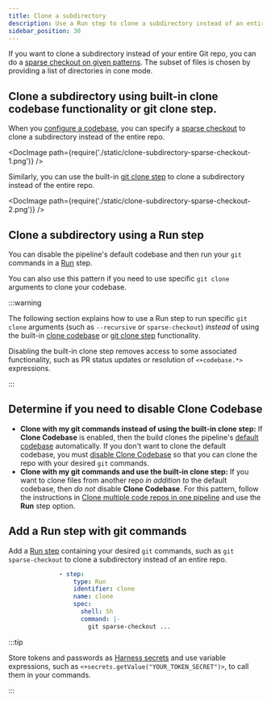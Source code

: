 ```yaml
---
title: Clone a subdirectory
description: Use a Run step to clone a subdirectory instead of an entire repo.
sidebar_position: 30
---
```


If you want to clone a subdirectory instead of your entire Git repo, you can do a [sparse checkout on given patterns](https://git-scm.com/docs/git-sparse-checkout#_internalscone_pattern_set). The subset of files is chosen by providing a list of directories in cone mode.

## Clone a subdirectory using built-in clone codebase functionality or git clone step. 

When you [configure a codebase](./create-and-configure-a-codebase.md), you can specify a [sparse checkout](https://git-scm.com/docs/git-sparse-checkout#_internalscone_pattern_set) to clone a subdirectory instead of the entire repo.

<DocImage path={require('./static/clone-subdirectory-sparse-checkout-1.png')} />

Similarly, you can use the built-in [git clone step](docs/continuous-delivery/x-platform-cd-features/cd-steps/containerized-steps/git-clone-step) to clone a subdirectory instead of the entire repo.

<DocImage path={require('./static/clone-subdirectory-sparse-checkout-2.png')} />

## Clone a subdirectory using a Run step

You can disable the pipeline's default codebase and then run your `git` commands in a [Run](../../../continuous-delivery/x-platform-cd-features/cd-steps/containerized-steps/run-step/) step.

You can also use this pattern if you need to use specific `git clone` arguments to clone your codebase.

:::warning

The following section explains how to use a Run step to run specific `git clone` arguments (such as `--recursive` or `sparse-checkout`) *instead* of using the built-in [clone codebase](./create-and-configure-a-codebase.md) or [git clone step](../../../continuous-delivery/x-platform-cd-features/cd-steps/containerized-steps/git-clone-step.md) functionality.

Disabling the built-in clone step removes access to some associated functionality, such as PR status updates or resolution of `<+codebase.*>` expressions.

:::

## Determine if you need to disable Clone Codebase

* **Clone with my git commands instead of using the built-in clone step:** If **Clone Codebase** is enabled, then the build clones the pipeline's [default codebase](./create-and-configure-a-codebase.md#configure-the-default-codebase) automatically. If you don't want to clone the default codebase, you must [disable Clone Codebase](./create-and-configure-a-codebase.md#disable-clone-codebase-for-specific-stages) so that you can clone the repo with your desired `git` commands.
* **Clone with my git commands and use the built-in clone step:** If you want to clone files from another repo *in addition to* the default codebase, then *do not* disable **Clone Codebase**. For this pattern, follow the instructions in [Clone multiple code repos in one pipeline](./clone-and-process-multiple-codebases-in-the-same-pipeline.md) and use the **Run** step option.

## Add a Run step with git commands

Add a [Run step](../run-step-settings.md) containing your desired `git` commands, such as `git sparse-checkout` to clone a subdirectory instead of an entire repo.

```yaml
              - step:
                  type: Run
                  identifier: clone
                  name: clone
                  spec:
                    shell: Sh
                    command: |-
                      git sparse-checkout ...
```

:::tip

Store tokens and passwords as [Harness secrets](/docs/category/secrets) and use variable expressions, such as `<+secrets.getValue("YOUR_TOKEN_SECRET")>`, to call them in your commands.

:::
